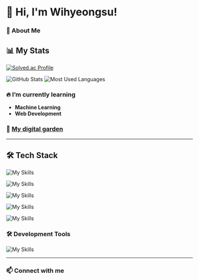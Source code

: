 # 👋 Hi, I'm Wihyeongsu!

### 🚀 About Me

## 📊 My Stats
[![Solved.ac Profile](http://mazassumnida.wtf/api/v2/generate_badge?boj=wihyoungsu)](https://solved.ac/wihyoungsu)

![GitHub Stats](https://github-readme-stats.vercel.app/api?username=Wihyeongsu&show_icons=true&theme=radical)
![Most Used Languages](https://github-readme-stats.vercel.app/api/top-langs/?username=Wihyeongsu&layout=compact&theme=radical)

### 🔥 I’m currently learning
- **Machine Learning**
- **Web Development**

### 🌱 [My digital garden](https://digitalgarden-sand-one.vercel.app/)

---

## 🛠 Tech Stack
![My Skills](https://go-skill-icons.vercel.app/api/icons?i=html,typescript,react,zustand)

![My Skills](https://go-skill-icons.vercel.app/api/icons?i=css,tailwindcss)

![My Skills](https://go-skill-icons.vercel.app/api/icons?i=java,python,rust)

![My Skills](https://go-skill-icons.vercel.app/api/icons?i=tauri,nextjs)

![My Skills](https://go-skill-icons.vercel.app/api/icons?i=docker,arch,ubuntu)


### 🛠 Development Tools
![My Skills](https://go-skill-icons.vercel.app/api/icons?i=vscode,zed,neovim,idea)

---



### 📫 Connect with me
